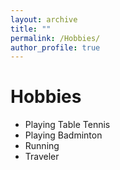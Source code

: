 ```yaml
---
layout: archive
title: ""
permalink: /Hobbies/
author_profile: true
---
```




Hobbies
===
* Playing Table Tennis
* Playing Badminton
* Running
* Traveler


